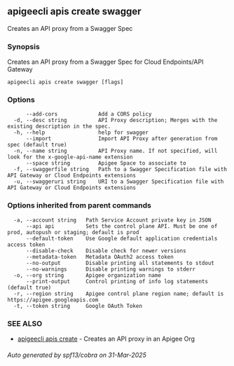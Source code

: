 ## apigeecli apis create swagger

Creates an API proxy from a Swagger Spec

### Synopsis

Creates an API proxy from a Swagger Spec for Cloud Endpoints/API Gateway

```
apigeecli apis create swagger [flags]
```

### Options

```
      --add-cors             Add a CORS policy
  -d, --desc string          API Proxy description; Merges with the existing description in the spec.
  -h, --help                 help for swagger
      --import               Import API Proxy after generation from spec (default true)
  -n, --name string          API Proxy name. If not specified, will look for the x-google-api-name extension
      --space string         Apigee Space to associate to
  -f, --swaggerfile string   Path to a Swagger Specification file with API Gateway or Cloud Endpoints extensions
  -u, --swaggeruri string    URI to a Swagger Specification file with API Gateway or Cloud Endpoints extensions
```

### Options inherited from parent commands

```
  -a, --account string   Path Service Account private key in JSON
      --api api          Sets the control plane API. Must be one of prod, autopush or staging; default is prod
      --default-token    Use Google default application credentials access token
      --disable-check    Disable check for newer versions
      --metadata-token   Metadata OAuth2 access token
      --no-output        Disable printing all statements to stdout
      --no-warnings      Disable printing warnings to stderr
  -o, --org string       Apigee organization name
      --print-output     Control printing of info log statements (default true)
  -r, --region string    Apigee control plane region name; default is https://apigee.googleapis.com
  -t, --token string     Google OAuth Token
```

### SEE ALSO

* [apigeecli apis create](apigeecli_apis_create.md)	 - Creates an API proxy in an Apigee Org

###### Auto generated by spf13/cobra on 31-Mar-2025
